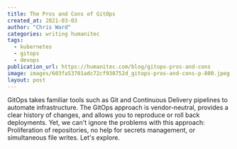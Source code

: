 ```yaml
---
title: The Pros and Cons of GitOps
created_at: 2021-03-03
author: "Chris Ward"
categories: writing humanitec
tags: 
  - kubernetes
  - gitops
  - devops
publication_url: https://humanitec.com/blog/gitops-pros-and-cons
image: images/603fa53701adc72cf930752d_gitops-pros-and-cons-p-800.jpeg
layout: post
---
```


GitOps takes familiar tools such as Git and Continuous Delivery pipelines to automate infrastructure. The GitOps approach is vendor-neutral, provides a clear history of changes, and allows you to reproduce or roll back deployments. Yet, we can't ignore the problems with this approach: Proliferation of repositories, no help for secrets management, or simultaneous file writes. Let's explore.